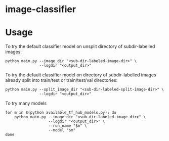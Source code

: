 # image-classifier

# Usage
To try the default classifier model on unsplit directory of 
subdir-labelled images:
```shell script
python main.py --image_dir "<sub-dir-labeled-image-dir>" \
               --logdir "<output_dir>"
```

To try the default classifier model on directory of subdir-labelled 
images already split into train/test or train/test/val directories:
```shell script
python main.py --split_image_dir "<sub-dir-labeled-split-image-dir>" \
               --logdir "<output_dir>"
```

To try many models
```shell script
for m in $(python available_tf_hub_models.py); do   
 	python main.py --image_dir "<sub-dir-labeled-image-dir>" \
                   --logdir "<output_dir>" \
                   --run_name "$m" \
                   --model "$m"
done
```
